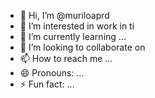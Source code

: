- 👋 Hi, I’m @muriloaprd
- 👀 I’m interested in work in ti
- 🌱 I’m currently learning ...
- 💞️ I’m looking to collaborate on 
- 📫 How to reach me ...
- 😄 Pronouns: ...
- ⚡ Fun fact: ...

<!---
muriloaprd/muriloaprd is a ✨ special ✨ repository because its `README.md` (this file) appears on your GitHub profile.
You can click the Preview link to take a look at your changes.
--->
